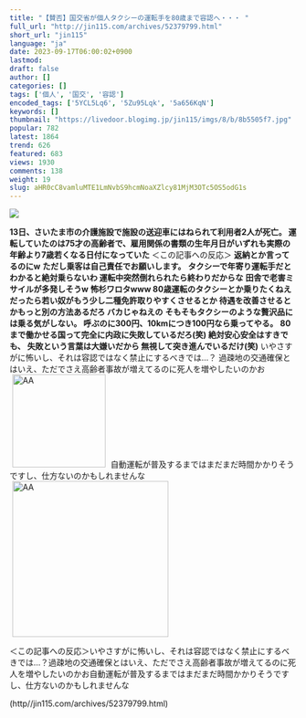 ```yaml
---
title: "【賛否】国交省が個人タクシーの運転手を80歳まで容認へ・・・ "
full_url: "http://jin115.com/archives/52379799.html"
short_url: "jin115"
language: "ja"
date: 2023-09-17T06:00:02+0900
lastmod: 
draft: false
author: []
categories: []
tags: ['個人', '国交', '容認']
encoded_tags: ['5YCL5Lq6', '5Zu95Lqk', '5a656KqN']
keywords: []
thumbnail: "https://livedoor.blogimg.jp/jin115/imgs/8/b/8b5505f7.jpg"
popular: 782
latest: 1864
trend: 626
featured: 683
views: 1930
comments: 138
weight: 19
slug: aHR0cC8vamluMTE1LmNvbS9hcmNoaXZlcy81MjM3OTc5OS5odG1s
---
```


![](https://livedoor.blogimg.jp/jin115/imgs/8/b/8b5505f7.jpg)

<div><a name='more'></a> <b>13日、さいたま市の介護施設で施設の送迎車にはねられて利用者2人が死亡。 運転していたのは75才の高齢者で、雇用関係の書類の生年月日がいずれも実際の年齢より7歳若くなる日付になっていた</b> ＜この記事への反応＞ <b>返納とか言ってるのにw</b> <b>ただし乗客は自己責任でお願いします。</b> <b>タクシーで年寄り運転手だとわかると絶対乗らないわ 運転中突然倒れられたら終わりだからな</b> <b>田舎で老害ミサイルが多発しそうw</b> <b>怖杉ワロタwww 80歳運転のタクシーとか乗りたくねえ</b> <b>だったら若い奴がもう少し二種免許取りやすくさせるとか 待遇を改善させるとかもっと別の方法あるだろ バカじゃねえの</b> <b>そもそもタクシーのような贅沢品には乗る気がしない。 呼ぶのに300円、10kmにつき100円なら乗ってやる。</b> <b>80まで働かせる国って完全に内政に失敗しているだろ(笑) 絶対安心安全はすきでも、 失敗という言葉は大嫌いだから 無視して突き進んでいるだけ(笑)</b> いやさすがに怖いし、それは容認ではなく禁止にするべきでは…？ 過疎地の交通確保とはいえ、ただでさえ高齢者事故が増えてるのに死人を増やしたいのかお <img src='https//livedoor.blogimg.jp/jin115/imgs/6/8/6879a4f5.gif' alt='AA' width='163' border='0' hspace='5' class='pict'> 自動運転が普及するまではまだまだ時間かかりそうですし、仕方ないのかもしれませんな <img src='https//livedoor.blogimg.jp/jin115/imgs/b/a/ba8ed1ad.gif' alt='AA' width='273' border='0' hspace='5' class='pict'> <p>＜この記事への反応＞いやさすがに怖いし、それは容認ではなく禁止にするべきでは…？過疎地の交通確保とはいえ、ただでさえ高齢者事故が増えてるのに死人を増やしたいのかお自動運転が普及するまではまだまだ時間かかりそうですし、仕方ないのかもしれませんな</p></div>

(http//jin115.com/archives/52379799.html)
